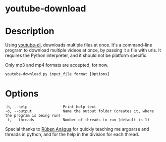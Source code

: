 # youtube-download

# **Description**
Using [youtube-dl](https://github.com/rg3/youtube-dl), downloads multiple files at once.
It's a command-line program to download multiple videos at once, by passing it a file with urls.
It requires the Python interpreter, and it should not be platform specific.

Only mp3 and mp4 formats are accepted, for now.
```
youtube-download.py input_file format [Options]
```

# **Options**
```
-h, --help                Print help text
-o, --output              Name the output folder (creates it, where the program is being run)
-t, --threads             Number of threads to run (default is 1)
```


Special thanks to [Rúben Anágua](https://github.com/rubenanagua) for quickly teaching me argparse and threads in python, and for the help in the division for each thread.
